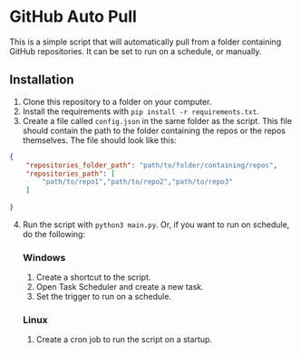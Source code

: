 # GitHub Auto Pull

This is a simple script that will automatically pull from a folder containing GitHub repositories. It can be set to run on a schedule, or manually.

## Installation
1. Clone this repository to a folder on your computer.
2. Install the requirements with `pip install -r requirements.txt`.
3. Create a file called `config.json` in the same folder as the script. This file should contain the path to the folder containing the repos or the repos themselves. The file should look like this:
```json
{
    "repositories_folder_path": "path/to/folder/containing/repos",
    "repositories_path": [
        "path/to/repo1","path/to/repo2","path/to/repo3"
    ]
    
}
```
4. Run the script with `python3 main.py`. Or, if you want to run on schedule, do the following:
    ### Windows
    1. Create a shortcut to the script.
    2. Open Task Scheduler and create a new task.
    3. Set the trigger to run on a schedule.

    ### Linux
    1. Create a cron job to run the script on a startup.
